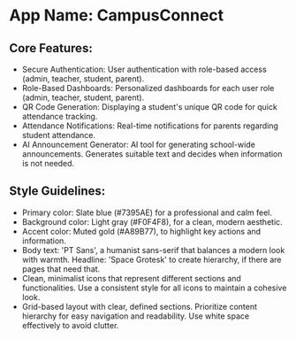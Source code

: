 # **App Name**: CampusConnect

## Core Features:

- Secure Authentication: User authentication with role-based access (admin, teacher, student, parent).
- Role-Based Dashboards: Personalized dashboards for each user role (admin, teacher, student, parent).
- QR Code Generation: Displaying a student's unique QR code for quick attendance tracking.
- Attendance Notifications: Real-time notifications for parents regarding student attendance.
- AI Announcement Generator: AI tool for generating school-wide announcements. Generates suitable text and decides when information is not needed.

## Style Guidelines:

- Primary color: Slate blue (#7395AE) for a professional and calm feel.
- Background color: Light gray (#F0F4F8), for a clean, modern aesthetic.
- Accent color: Muted gold (#A89B77), to highlight key actions and information.
- Body text: 'PT Sans', a humanist sans-serif that balances a modern look with warmth. Headline: 'Space Grotesk' to create hierarchy, if there are pages that need that.
- Clean, minimalist icons that represent different sections and functionalities. Use a consistent style for all icons to maintain a cohesive look.
- Grid-based layout with clear, defined sections. Prioritize content hierarchy for easy navigation and readability. Use white space effectively to avoid clutter.